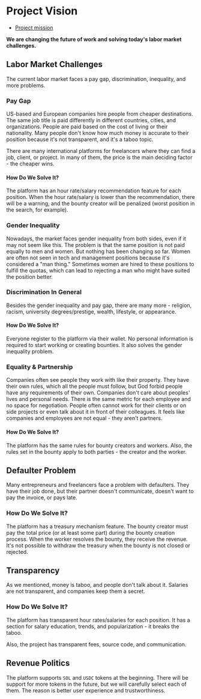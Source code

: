 # Project Vision

- [Project mission](./MISSION.md)

**We are changing the future of work and solving today's labor market challenges.**

## Labor Market Challenges

The current labor market faces a pay gap, discrimination, inequality, and more problems.

### Pay Gap

US-based and European companies hire people from cheaper destinations. The same job title is paid differently in different countries, cities, and organizations. People are paid based on the cost of living or their nationality. Many people don't know how much money is accurate to their position because it's not transparent, and it's a taboo topic.

There are many international platforms for freelancers where they can find a job, client, or project. In many of them, the price is the main deciding factor - the cheaper wins.

#### How Do We Solve It?

The platform has an hour rate/salary recommendation feature for each position. When the hour rate/salary is lower than the recommendation, there will be a warning, and the bounty creator will be penalized (worst position in the search, for example).

### Gender Inequality

Nowadays, the market faces gender inequality from both sides, even if it may not seem like this. The problem is that the same position is not paid equally to men and women. But nothing has been changing so far. Women are often not seen in tech and management positions because it's considered a "man thing." Sometimes women are hired to these positions to fulfill the quotas, which can lead to rejecting a man who might have suited the position better.

### Discrimination In General

Besides the gender inequality and pay gap, there are many more - religion, racism, university degrees/prestige, wealth, lifestyle, or appearance.

#### How Do We Solve It?

Everyone register to the platform via their wallet. No personal information is required to start working or creating bounties. It also solves the gender inequality problem.

### Equality & Partnership

Companies often see people they work with like their property. They have their own rules, which all the people must follow, but God forbid people have any requirements of their own. Companies don't care about peoples' lives and personal needs. There is the same metric for each employee and no space for negotiation. People often cannot work for their clients or on side projects or even talk about it in front of their colleagues. It feels like companies and employees are not equal - they aren't partners.

#### How Do We Solve It?

The platform has the same rules for bounty creators and workers. Also, the rules set in the bounty apply to both parties - the creator and the worker.

## Defaulter Problem

Many entrepreneurs and freelancers face a problem with defaulters. They have their job done, but their partner doesn't communicate, doesn't want to pay the invoice, or pays late.

### How Do We Solve It?

The platform has a treasury mechanism feature. The bounty creator must pay the total price (or at least some part) during the bounty creation process. When the worker resolves the bounty, they receive the revenue. It's not possible to withdraw the treasury when the bounty is not closed or rejected.

## Transparency

As we mentioned, money is taboo, and people don't talk about it. Salaries are not transparent, and companies keep them a secret.

### How Do We Solve It?

The platform has transparent hour rates/salaries for each position. It has a section for salary education, trends, and popularization - it breaks the taboo.

Also, the project has transparent fees, source code, and communication.

## Revenue Politics

The platform supports `SOL` and `USDC` tokens at the beginning. There will be support for more tokens in the future, but we will carefully select each of them. The reason is better user experience and trustworthiness.
